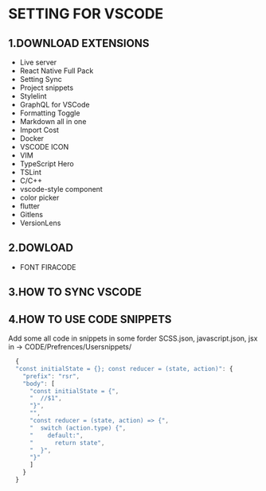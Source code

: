 # SETTING FOR VSCODE

## 1.DOWNLOAD EXTENSIONS

- Live server
- React Native Full Pack
- Setting Sync
- Project snippets
- Stylelint
- GraphQL for VSCode
- Formatting Toggle
- Markdown all in one
- Import Cost
- Docker
- VSCODE ICON
- VIM
- TypeScript Hero
- TSLint
- C/C++
- vscode-style component
- color picker
- flutter
- Gitlens
- VersionLens

## 2.DOWLOAD

- FONT FIRACODE

## 3.HOW TO SYNC VSCODE

## 4.HOW TO USE CODE SNIPPETS

Add some all code in snippets in some forder SCSS.json, javascript.json, jsx in -> CODE/Prefrences/Usersnippets/

```javascript
  {
  "const initialState = {}; const reducer = (state, action)": {
    "prefix": "rsr",
    "body": [
      "const initialState = {",
      "  //$1",
      "}",
      "",
      "const reducer = (state, action) => {",
      "  switch (action.type) {",
      "    default:",
      "      return state",
      "  }",
      "}"
      ]
    }
  }
```
